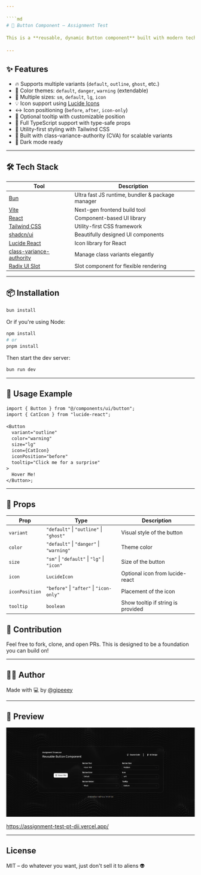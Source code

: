 ```yaml
---

````md
# 🚀 Button Component – Assignment Test

This is a **reusable, dynamic Button component** built with modern tech stack. It's designed to be flexible and easily customizable, making it a solid foundation for any design system or front-end project.

---
```


## ✨ Features

- 🔥 Supports multiple variants (`default`, `outline`, `ghost`, etc.)
- 🎨 Color themes: `default`, `danger`, `warning` (extendable)
- 📐 Multiple sizes: `sm`, `default`, `lg`, `icon`
- 💡 Icon support using [Lucide Icons](https://lucide.dev/)
- ↔️ Icon positioning (`before`, `after`, `icon-only`)
- 💬 Optional tooltip with customizable position
- 🧠 Full TypeScript support with type-safe props
- 💅 Utility-first styling with Tailwind CSS
- 🧱 Built with class-variance-authority (CVA) for scalable variants
- 🌙 Dark mode ready

---

## 🛠️ Tech Stack

| Tool                                                                     | Description                                      |
| ------------------------------------------------------------------------ | ------------------------------------------------ |
| [Bun](https://bun.sh)                                                    | Ultra fast JS runtime, bundler & package manager |
| [Vite](https://vitejs.dev)                                               | Next-gen frontend build tool                     |
| [React](https://react.dev)                                               | Component-based UI library                       |
| [Tailwind CSS](https://tailwindcss.com)                                  | Utility-first CSS framework                      |
| [shadcn/ui](https://ui.shadcn.com)                                       | Beautifully designed UI components               |
| [Lucide React](https://lucide.dev)                                       | Icon library for React                           |
| [class-variance-authority](https://cva.style/docs)                       | Manage class variants elegantly                  |
| [Radix UI Slot](https://www.radix-ui.com/docs/primitives/utilities/slot) | Slot component for flexible rendering            |

---

## 📦 Installation

```bash
bun install

```

Or if you're using Node:

```bash
npm install
# or
pnpm install
```

Then start the dev server:

```bash
bun run dev
```

---

## 🧪 Usage Example

```tsx
import { Button } from "@/components/ui/button";
import { CatIcon } from "lucide-react";

<Button
  variant="outline"
  color="warning"
  size="lg"
  icon={CatIcon}
  iconPosition="before"
  tooltip="Click me for a surprise"
>
  Hover Me!
</Button>;
```

---

## 🧰 Props

| Prop           | Type                                        | Description                        |
| -------------- | ------------------------------------------- | ---------------------------------- |
| `variant`      | `"default"` \| `"outline"` \| `"ghost"`     | Visual style of the button         |
| `color`        | `"default"` \| `"danger"` \| `"warning"`    | Theme color                        |
| `size`         | `"sm"` \| `"default"` \| `"lg"` \| `"icon"` | Size of the button                 |
| `icon`         | `LucideIcon`                                | Optional icon from lucide-react    |
| `iconPosition` | `"before"` \| `"after"` \| `"icon-only"`    | Placement of the icon              |
| `tooltip`      | `boolean`                                   | Show tooltip if string is provided |

## 🤝 Contribution

Feel free to fork, clone, and open PRs. This is designed to be a foundation you can build on!

---

## 🧑‍💻 Author

Made with 💻 by [@gipeeey](https://github.com/gipeeey)

---

## 📸 Preview

![preview image](./image.png)

https://assignment-test-pt-dii.vercel.app/

---

## License

MIT – do whatever you want, just don't sell it to aliens 👽

